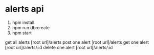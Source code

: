 # alerts api

1. npm install
2. npm run db:create
3. npm start


get all alerts [root url]/alerts
post one alert [root url]/alerts
get one alert [root url]/alerts/:id
delete one alert [root url]/alerts/:id
